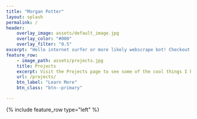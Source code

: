 ```yaml
---
title: "Morgan Potter"
layout: splash
permalink: /
header:
    overlay_image: assets/default_image.jpg
    overlay_color: "#000"
    overlay_filter: "0.5"
excerpt: "Hello internet surfer or more likely webscrape bot! Checkout my stuff below or in the navbar up top."
feature_row:
    - image_path: assets/projects.jpg
    title: Projects
    excerpt: Visit the Projects page to see some of the cool things I have done.
    url: /projects/
    btn_label: "Learn More"
    btn_class: "btn--primary"

---
```


{% include feature_row type="left" %}